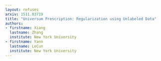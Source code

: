 ```yaml
---
layout: refuses
arxiv: 1511.03719
title: "Universum Prescription: Regularization using Unlabeled Data"
authors:
- firstname: Xiang
  lastname: Zhang
  institute: New York University
- firstname: Yann
  lastname: LeCun
  institute: New York University
---
```

